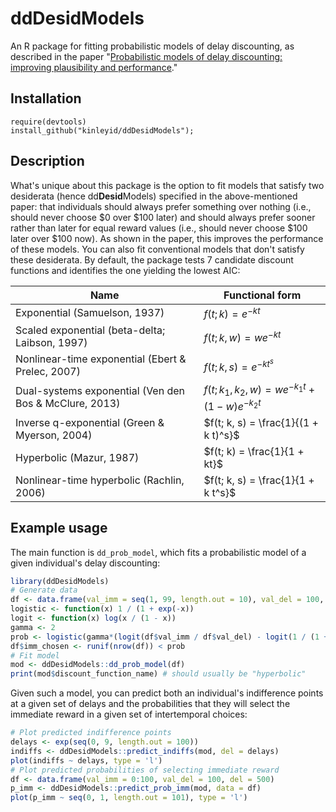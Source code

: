 # ddDesidModels
An R package for fitting probabilistic models of delay discounting, as described in the paper "[Probabilistic models of delay discounting: improving plausibility and performance](https://doi.org/10.31234/osf.io/y2fdh)."

## Installation
```
require(devtools)
install_github("kinleyid/ddDesidModels");
```

## Description
What's unique about this package is the option to fit models that satisfy two desiderata (hence dd**Desid**Models) specified in the above-mentioned paper: that individuals should always prefer something over nothing (i.e., should never choose \$0 over \$100 later) and should always prefer sooner rather than later for equal reward values (i.e., should never choose \$100 later over \$100 now). As shown in the paper, this improves the performance of these models. You can also fit conventional models that don't satisfy these desiderata. By default, the package tests 7 candidate discount functions and identifies the one yielding the lowest AIC:

| Name | Functional form |
|------|-----------------|
| Exponential (Samuelson, 1937) |	$f(t; k) = e^{-k t}$ |
| Scaled exponential (beta-delta; Laibson, 1997) | $f(t; k, w) = w e^{-k t}$ |
| Nonlinear-time exponential (Ebert & Prelec, 2007) | $f(t; k, s) = e^{-k t^s}$ |
| Dual-systems exponential (Ven den Bos & McClure, 2013) | $f(t; k_1, k_2, w) = w e^{-k_1 t} + (1 - w) e^{-k_2 t}$ |
| Inverse q-exponential (Green & Myerson, 2004) | $f(t; k, s) = \frac{1}{(1 + k t)^s}$ |
| Hyperbolic (Mazur, 1987) | $f(t; k) = \frac{1}{1 + kt}$ |
| Nonlinear-time hyperbolic (Rachlin, 2006) | $f(t; k, s) = \frac{1}{1 + k t^s}$ |

## Example usage

The main function is `dd_prob_model`, which fits a probabilistic model of a given individual's delay discounting:

```R
library(ddDesidModels)
# Generate data
df <- data.frame(val_imm = seq(1, 99, length.out = 10), val_del = 100, del = rep(exp(1:10), each=10))
logistic <- function(x) 1 / (1 + exp(-x))
logit <- function(x) log(x / (1 - x))
gamma <- 2
prob <- logistic(gamma*(logit(df$val_imm / df$val_del) - logit(1 / (1 + 0.001*df$del)))) # hyperbolic discounting
df$imm_chosen <- runif(nrow(df)) < prob
# Fit model
mod <- ddDesidModels::dd_prob_model(df)
print(mod$discount_function_name) # should usually be "hyperbolic"
```

Given such a model, you can predict both an individual's indifference points at a given set of delays and the probabilities that they will select the immediate reward in a given set of intertemporal choices:

```R
# Plot predicted indifference points
delays <- exp(seq(0, 9, length.out = 100))
indiffs <- ddDesidModels::predict_indiffs(mod, del = delays)
plot(indiffs ~ delays, type = 'l')
# Plot predicted probabilities of selecting immediate reward
df <- data.frame(val_imm = 0:100, val_del = 100, del = 500)
p_imm <- ddDesidModels::predict_prob_imm(mod, data = df)
plot(p_imm ~ seq(0, 1, length.out = 101), type = 'l')
```
